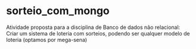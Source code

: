 # sorteio_com_mongo
Atividade proposta para a disciplina de Banco de dados não relacional: Criar um sistema de loteria com sorteios, podendo ser qualquer modelo de loteria (optamos por mega-sena) 
